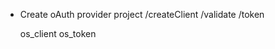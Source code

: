 - Create oAuth provider project
    /createClient
    /validate
    /token

    os_client
    os_token